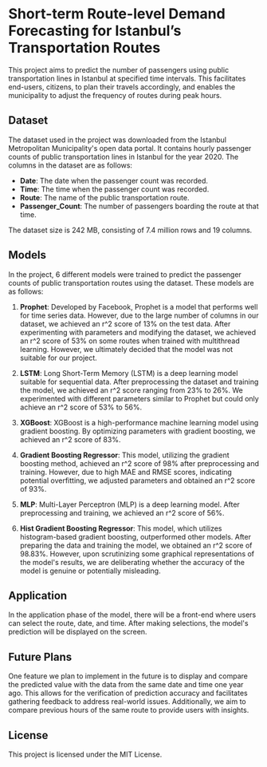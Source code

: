 # Short-term Route-level Demand Forecasting for Istanbul’s Transportation Routes

This project aims to predict the number of passengers using public transportation lines in Istanbul at specified time intervals. This facilitates end-users, citizens, to plan their travels accordingly, and enables the municipality to adjust the frequency of routes during peak hours.

## Dataset
The dataset used in the project was downloaded from the Istanbul Metropolitan Municipality's open data portal. It contains hourly passenger counts of public transportation lines in Istanbul for the year 2020. The columns in the dataset are as follows:

- **Date**: The date when the passenger count was recorded.
- **Time**: The time when the passenger count was recorded.
- **Route**: The name of the public transportation route.
- **Passenger_Count**: The number of passengers boarding the route at that time.

The dataset size is 242 MB, consisting of 7.4 million rows and 19 columns.

## Models
In the project, 6 different models were trained to predict the passenger counts of public transportation routes using the dataset. These models are as follows:

1. **Prophet**: Developed by Facebook, Prophet is a model that performs well for time series data. However, due to the large number of columns in our dataset, we achieved an r^2 score of 13% on the test data. After experimenting with parameters and modifying the dataset, we achieved an r^2 score of 53% on some routes when trained with multithread learning. However, we ultimately decided that the model was not suitable for our project.
  
2. **LSTM**: Long Short-Term Memory (LSTM) is a deep learning model suitable for sequential data. After preprocessing the dataset and training the model, we achieved an r^2 score ranging from 23% to 26%. We experimented with different parameters similar to Prophet but could only achieve an r^2 score of 53% to 56%.
  
3. **XGBoost**: XGBoost is a high-performance machine learning model using gradient boosting. By optimizing parameters with gradient boosting, we achieved an r^2 score of 83%.
  
4. **Gradient Boosting Regressor**: This model, utilizing the gradient boosting method, achieved an r^2 score of 98% after preprocessing and training. However, due to high MAE and RMSE scores, indicating potential overfitting, we adjusted parameters and obtained an r^2 score of 93%.
  
5. **MLP**: Multi-Layer Perceptron (MLP) is a deep learning model. After preprocessing and training, we achieved an r^2 score of 56%.
  
6. **Hist Gradient Boosting Regressor**: This model, which utilizes histogram-based gradient boosting, outperformed other models. After preparing the data and training the model, we obtained an r^2 score of 98.83%. However, upon scrutinizing some graphical representations of the model's results, we are deliberating whether the accuracy of the model is genuine or potentially misleading.

## Application
In the application phase of the model, there will be a front-end where users can select the route, date, and time. After making selections, the model's prediction will be displayed on the screen.

## Future Plans
One feature we plan to implement in the future is to display and compare the predicted value with the data from the same date and time one year ago. This allows for the verification of prediction accuracy and facilitates gathering feedback to address real-world issues. Additionally, we aim to compare previous hours of the same route to provide users with insights.

## License
This project is licensed under the MIT License.

